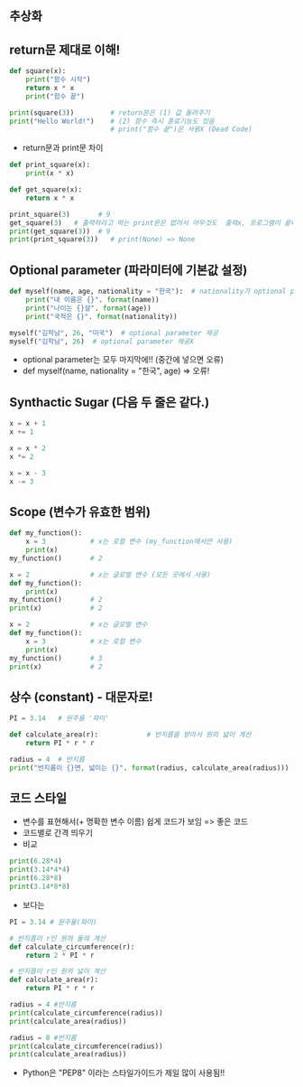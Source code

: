 ## 추상화


## return문 제대로 이해!
```python
def square(x):
    print("함수 시작")
    return x * x
    print("함수 끝")

print(square(3))         # return문은 (1) 값 돌려주기 
print("Hello World!")    # (2) 함수 즉시 종료기능도 있음
                         # print("함수 끝")은 사용X (Dead Code)
```

* return문과 print문 차이
```python
def print_square(x):
    print(x * x)

def get_square(x):
    return x * x

print_square(3)       # 9
get_square(3)   # 출력하라고 하는 print문은 없어서 아무것도  출력x, 프로그램이 끝나버림
print(get_square(3))  # 9
print(print_square(3))   # print(None) => None
```


## Optional parameter (파라미터에 기본값 설정)
```python
def myself(name, age, nationality = "한국"):  # nationality가 optional parameter
    print("내 이름은 {}". format(name))
    print("나이는 {}살". format(age))
    print("국적은 {}". format(nationality))

myself("김학남", 26, "미국")  # optional parameter 제공
myself("김학남", 26)  # optional parameter 제공X
```
* optional parameter는 모두 마지막에!! (중간에 넣으면 오류)
* def myself(name, nationality = "한국", age) => 오류!


## Synthactic Sugar (다음 두 줄은 같다.)
```python
x = x + 1
x += 1

x = x * 2
x *= 2

x = x - 3
x -= 3
```


## Scope (변수가 유효한 범위)
```python
def my_function():
    x = 3           # x는 로컬 변수 (my_function에서만 사용)
    print(x)
my_function()       # 2

x = 2               # x는 글로벌 변수 (모든 곳에서 사용)
def my_function():
    print(x)
my_function()       # 2
print(x)            # 2

x = 2               # x는 글로벌 변수
def my_function():
    x = 3           # x는 로컬 변수
    print(x)
my_function()       # 3
print(x)            # 2
```

## 상수 (constant) - 대문자로!
```python
PI = 3.14   # 원주율 '파이' 

def calculate_area(r):            # 반지름을 받아서 원의 넓이 계산
    return PI * r * r

radius = 4  # 반지름
print("반지름이 {}면, 넓이는 {}". format(radius, calculate_area(radius)))
```

## 코드 스타일

* 변수를 표현해서(+ 명확한 변수 이름) 쉽게 코드가 보임 => 좋은 코드
* 코드별로 간격 띄우기
* 비교
```python
print(6.28*4)
print(3.14*4*4)
print(6.28*8)
print(3.14*8*8)
```

* 보다는
```python
PI = 3.14 # 원주율(파이)

# 반지름이 r인 원의 둘레 계산
def calculate_circumference(r):
    return 2 * PI * r

# 반지름이 r인 원의 넓이 계산
def calculate_area(r):
    return PI * r * r

radius = 4 #반지름
print(calculate_circumference(radius))
print(calculate_area(radius))

radius = 8 #반지름
print(calculate_circumference(radius))
print(calculate_area(radius))
```

* Python은 "PEP8" 이라는 스타일가이드가 제일 많이 사용됨!!
